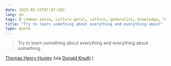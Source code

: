 ```yaml
---
date: 2015-02-22T07:07:28Z
lang: en
tags: [ common sense, cultura geral, culture, generalist, knowledge, learning, life, specialist ]
title: "Try to learn something about everything and everything about"
type: quote
---
```


> Try to learn something about everything and everything about
> something.

[Thomas Henry Huxley](http://en.wikiquote.org/wiki/Thomas_Henry_Huxley)
(via [Donald Knuth](http://youtu.be/75Ju0eM5T2c?t=3m41s) )

